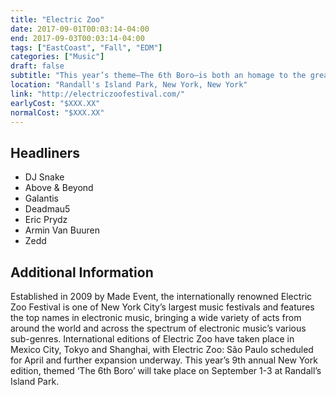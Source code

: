 ```yaml
---
title: "Electric Zoo"
date: 2017-09-01T00:03:14-04:00
end: 2017-09-03T00:03:14-04:00
tags: ["EastCoast", "Fall", "EDM"]
categories: ["Music"]
draft: false
subtitle: "This year’s theme—The 6th Boro—is both an homage to the greatest city in the world and a brand new neighborhood unto itself"
location: "Randall's Island Park, New York, New York"
link: "http://electriczoofestival.com/"
earlyCost: "$XXX.XX"
normalCost: "$XXX.XX"
---
```


<!--more-->

## Headliners

- DJ Snake
- Above & Beyond
- Galantis
- Deadmau5
- Eric Prydz
- Armin Van Buuren
- Zedd

## Additional Information

Established in 2009 by Made Event, the internationally renowned Electric Zoo Festival is one of New York City’s largest music festivals and features the top names in electronic music, bringing a wide variety of acts from around the world and across the spectrum of electronic music’s various sub-genres. International editions of Electric Zoo have taken place in Mexico City, Tokyo and Shanghai, with Electric Zoo: São Paulo scheduled for  April and further expansion underway. This year’s 9th annual New York edition, themed ‘The 6th Boro’ will take place on September 1-3 at Randall’s Island Park.
